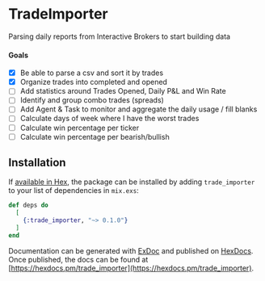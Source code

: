 # TradeImporter
Parsing daily reports from Interactive Brokers to start building data

#### Goals
- [x] Be able to parse a csv and sort it by trades
- [x] Organize trades into completed and opened
- [ ] Add statistics around Trades Opened, Daily P&L and Win Rate
- [ ] Identify and group combo trades (spreads)
- [ ] Add Agent & Task to monitor and aggregate the daily usage / fill blanks
- [ ] Calculate days of week where I have the worst trades
- [ ] Calculate win percentage per ticker
- [ ] Calculate win percentage per bearish/bullish

## Installation

If [available in Hex](https://hex.pm/docs/publish), the package can be installed
by adding `trade_importer` to your list of dependencies in `mix.exs`:

```elixir
def deps do
  [
    {:trade_importer, "~> 0.1.0"}
  ]
end
```

Documentation can be generated with [ExDoc](https://github.com/elixir-lang/ex_doc)
and published on [HexDocs](https://hexdocs.pm). Once published, the docs can
be found at [https://hexdocs.pm/trade_importer](https://hexdocs.pm/trade_importer).


